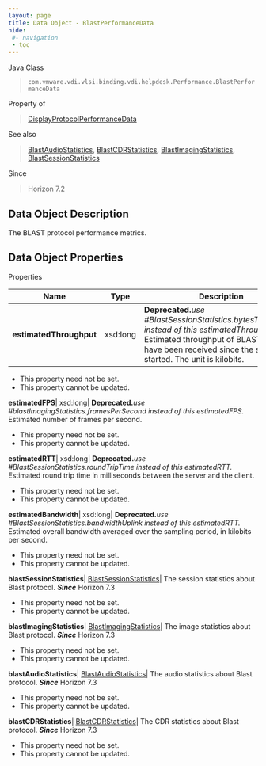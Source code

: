 ```yaml
---
layout: page
title: Data Object - BlastPerformanceData
hide:
 #- navigation
 - toc
---
```






Java Class  
> `com.vmware.vdi.vlsi.binding.vdi.helpdesk.Performance.BlastPerformanceData`

Property of  
> [DisplayProtocolPerformanceData](vdi.helpdesk.Performance.DisplayProtocolPerformanceData.md#field_detail)

See also  
> [BlastAudioStatistics](vdi.helpdesk.Performance.BlastAudioStatistics.md), [BlastCDRStatistics](vdi.helpdesk.Performance.BlastCDRStatistics.md), [BlastImagingStatistics](vdi.helpdesk.Performance.BlastImagingStatistics.md), [BlastSessionStatistics](vdi.helpdesk.Performance.BlastSessionStatistics.md)

Since  
> Horizon 7.2


## Data Object Description 

The BLAST protocol performance metrics. 

## Data Object Properties

Properties

Name |  Type |  Description   
---|---|---  
**estimatedThroughput**|  xsd:long| **Deprecated.**_use #BlastSessionStatistics.bytesTransmitted instead of this estimatedThroughput._ Estimated throughput of BLAST data that have been received since the session started. The unit is kilobits.   


 * This property need not be set.
 * This property cannot be updated.

  
**estimatedFPS**|  xsd:long| **Deprecated.**_use #blastImagingStatistics.framesPerSecond instead of this estimatedFPS._ Estimated number of frames per second.   


 * This property need not be set.
 * This property cannot be updated.

  
**estimatedRTT**|  xsd:long| **Deprecated.**_use #BlastSessionStatistics.roundTripTime instead of this estimatedRTT._ Estimated round trip time in milliseconds between the server and the client.   


 * This property need not be set.
 * This property cannot be updated.

  
**estimatedBandwidth**|  xsd:long| **Deprecated.**_use #BlastSessionStatistics.bandwidthUplink instead of this estimatedRTT._ Estimated overall bandwidth averaged over the sampling period, in kilobits per second.   


 * This property need not be set.
 * This property cannot be updated.

  
**blastSessionStatistics**| [BlastSessionStatistics](vdi.helpdesk.Performance.BlastSessionStatistics.md)|  The session statistics about Blast protocol.  **_Since_** Horizon 7.3  


 * This property need not be set.
 * This property cannot be updated.

  
**blastImagingStatistics**| [BlastImagingStatistics](vdi.helpdesk.Performance.BlastImagingStatistics.md)|  The image statistics about Blast protocol.  **_Since_** Horizon 7.3  


 * This property need not be set.
 * This property cannot be updated.

  
**blastAudioStatistics**| [BlastAudioStatistics](vdi.helpdesk.Performance.BlastAudioStatistics.md)|  The audio statistics about Blast protocol.  **_Since_** Horizon 7.3  


 * This property need not be set.
 * This property cannot be updated.

  
**blastCDRStatistics**| [BlastCDRStatistics](vdi.helpdesk.Performance.BlastCDRStatistics.md)|  The CDR statistics about Blast protocol.  **_Since_** Horizon 7.3  


 * This property need not be set.
 * This property cannot be updated.

  
  

  
